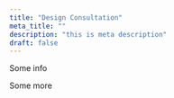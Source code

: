 ```yaml
---
title: "Design Consultation"
meta_title: ""
description: "this is meta description"
draft: false
---
```

Some info

Some more